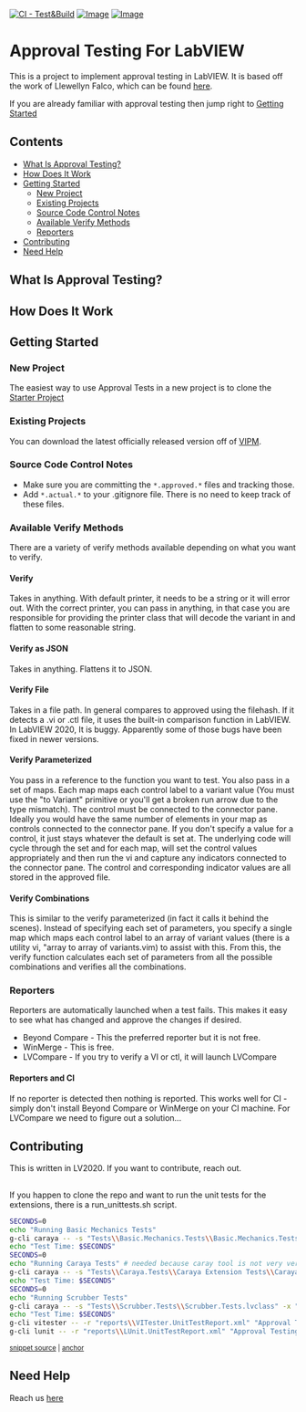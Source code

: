 [![CI - Test&Build](https://github.com/approvals/ApprovalTests.LabVIEW/actions/workflows/test_and_build.yml/badge.svg)](https://github.com/approvals/ApprovalTests.LabVIEW/actions/workflows/test_and_build.yml)
[![Image](https://www.vipm.io/package/sas_lib_approval_tests/badge.svg?metric=installs)](https://www.vipm.io/package/sas_lib_approval_tests/)
[![Image](https://www.vipm.io/package/sas_lib_approval_tests/badge.svg?metric=stars)](https://www.vipm.io/package/sas_lib_approval_tests/)


# Approval Testing For LabVIEW


This is a project to implement approval testing in LabVIEW. It is based off the work of Llewellyn Falco, which can be found [here](https://approvaltests.com/). 

If you are already familiar with approval testing then jump right to [Getting Started](#getting-started)

<!-- toc -->
## Contents

  * [What Is Approval Testing?](#what-is-approval-testing)
  * [How Does It Work](#how-does-it-work)
  * [Getting Started](#getting-started)
    * [New Project](#new-project)
    * [Existing Projects](#existing-projects)
    * [Source Code Control Notes](#source-code-control-notes)
    * [Available Verify Methods](#available-verify-methods)
    * [Reporters](#reporters)
  * [Contributing](#contributing)
  * [Need Help](#need-help)<!-- endToc -->

## What Is Approval Testing?

## How Does It Work

## Getting Started

###  New Project

The easiest way to use Approval Tests in a new project is to clone the [Starter Project](https://github.com/approvals/ApprovalTests.LabVIEW.StarterProject/blob/main/README.md)

### Existing Projects

You can download the latest officially released version off of [VIPM](https://www.vipm.io/package/sas_lib_approval_tests/). 

### Source Code Control Notes

- Make sure you are committing the `*.approved.*` files and tracking those.
- Add `*.actual.*` to your .gitignore file. There is no need to keep track of these files.

### Available Verify Methods

There are a variety of verify methods available depending on what you want to verify.

#### Verify

Takes in anything. With default printer, it needs to be a string or it will error out. With the correct printer, you can pass in anything, in that case you are responsible for providing the printer class that will decode the variant in and flatten to some reasonable string.

#### Verify as JSON

Takes in anything. Flattens it to JSON.

#### Verify File

Takes in a file path. In general compares to approved using the filehash. If it detects a .vi or .ctl file, it uses the built-in comparison function in LabVIEW. In LabVIEW 2020, It is buggy. Apparently some of those bugs have been fixed in newer versions.

#### Verify Parameterized

You pass in a reference to the function you want to test. You also pass in a set of maps. Each map maps each control label to a variant value (You must use the "to Variant" primitive or you'll get a broken run arrow due to the type mismatch). The control must be connected to the connector pane. Ideally you would have the same number of elements in your map as controls connected to the connector pane. If you don't specify a value for a control, it just stays whatever the default is set at. The underlying code will cycle through the set and for each map, will set the control values appropriately and then run the vi and capture any indicators connected to the connector pane. The control and corresponding indicator values are all stored in the approved file.

#### Verify Combinations

This is similar to the verify parameterized (in fact it calls it behind the scenes). Instead of specifying each set of parameters, you specify a single map which maps each control label to an array of variant values (there is a utility vi, "array to array of variants.vim) to assist with this. From this, the verify function calculates each set of parameters from all the possible combinations and verifies all the combinations.

### Reporters

Reporters are automatically launched when a test fails. This makes it easy to see what has changed and approve the changes if desired.

- Beyond Compare - This the preferred reporter but it is not free.
- WinMerge - This is free.
- LVCompare - If you try to verify a VI or ctl, it will launch LVCompare

#### Reporters and CI

If no reporter is detected then nothing is reported. This works well for CI - simply don't install Beyond Compare or WinMerge on your CI machine. For LVCompare we need to figure out a solution...

## Contributing

This is written in LV2020. If you want to contribute, reach out.

##

If you happen to clone the repo and want to run the unit tests for the extensions, there is a run_unittests.sh script.

<!-- snippet: run_tests -->
<a id='snippet-run_tests'></a>
```sh
SECONDS=0
echo "Running Basic Mechanics Tests"
g-cli caraya -- -s "Tests\\Basic.Mechanics.Tests\\Basic.Mechanics.Tests.lvclass" -x "reports\\Basic.Mechanics.UnitTestReport.xml"
echo "Test Time: $SECONDS"
SECONDS=0
echo "Running Caraya Tests" # needed because caray tool is not very verbose.
g-cli caraya -- -s "Tests\\Caraya.Tests\\Caraya Extension Tests\\Caraya Extension Tests.lvclass" -x "reports\\Caraya.UnitTestReport.xml"
echo "Test Time: $SECONDS"
SECONDS=0
echo "Running Scrubber Tests"
g-cli caraya -- -s "Tests\\Scrubber.Tests\\Scrubber.Tests.lvclass" -x "reports\\Scrubber.UnitTestReport.xml"
echo "Test Time: $SECONDS"
g-cli vitester -- -r "reports\\VITester.UnitTestReport.xml" "Approval Testing.lvproj"
g-cli lunit -- -r "reports\\LUnit.UnitTestReport.xml" "Approval Testing.lvproj"
```
<sup><a href='/_run_unittests.sh#L13-L28' title='Snippet source file'>snippet source</a> | <a href='#snippet-run_tests' title='Start of snippet'>anchor</a></sup>
<!-- endSnippet -->

## Need Help

Reach us [here](https://sasworkshops.com/contact)

